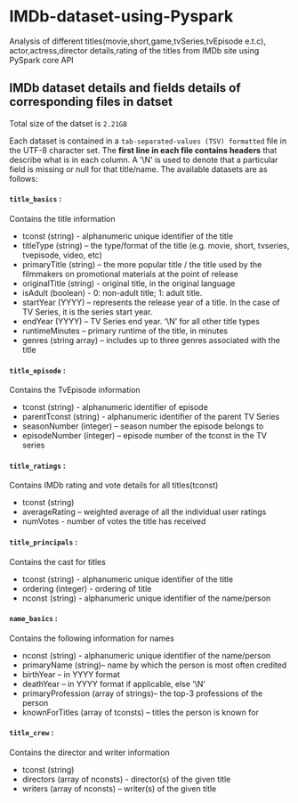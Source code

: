 # IMDb-dataset-using-Pyspark

Analysis of  different titles(movie,short,game,tvSeries,tvEpisode e.t.c), actor,actress,director details,rating of the titles from IMDb site using PySpark core API

## IMDb dataset details and fields details of corresponding files in datset
Total size of the datset is `2.21GB`

Each dataset is contained in a `tab-separated-values (TSV) formatted` file in the UTF-8 character set. The **first line in each file contains headers** that describe what is in each column. A ‘\N’ is used to denote that a particular field is missing or null for that title/name. The available datasets are as follows: 

  #### `title_basics`  : 
  Contains the title information
  
  * tconst (string) - alphanumeric unique identifier of the title
  * titleType (string) – the type/format of the title (e.g. movie, short, tvseries, tvepisode, video, etc)
  * primaryTitle (string) – the more popular title / the title used by the filmmakers on promotional materials at the point of release
  * originalTitle (string) - original title, in the original language
  * isAdult (boolean) - 0: non-adult title; 1: adult title.
  * startYear (YYYY) – represents the release year of a title. In the case of TV Series, it is the series start year.
  * endYear (YYYY) – TV Series end year. ‘\N’ for all other title types
  * runtimeMinutes – primary runtime of the title, in minutes
  * genres (string array) – includes up to three genres associated with the title
  
  #### `title_episode` : 
  Contains  the TvEpisode information
  
  * tconst (string) - alphanumeric identifier of episode
  * parentTconst (string) - alphanumeric identifier of the parent TV Series
  * seasonNumber (integer) – season number the episode belongs to
  * episodeNumber (integer) – episode number of the tconst in the TV series
  
  #### `title_ratings` : 
  Contains IMDb rating and vote details for all titles(tconst)
  
  * tconst (string)
  * averageRating – weighted average of all the individual user ratings
  * numVotes - number of votes the title has received
  
  #### `title_principals` :
   Contains the  cast for titles
   
   * tconst (string) - alphanumeric unique identifier of the title
   * ordering (integer) - ordering of title
   * nconst (string) - alphanumeric unique identifier of the name/person
   
  #### `name_basics` :
   Contains the following information for names
   
   * nconst (string) - alphanumeric unique identifier of the name/person
   * primaryName (string)– name by which the person is most often credited
   * birthYear – in YYYY format
   * deathYear – in YYYY format if applicable, else ‘\N’
   * primaryProfession (array of strings)– the top-3 professions of the person
   * knownForTitles (array of tconsts) – titles the person is known for

  #### `title_crew` : 
   Contains the director and writer information
   
  * tconst (string)
  * directors (array of nconsts) - director(s) of the given title
  * writers (array of nconsts) – writer(s) of the given title
  

   
   
   
